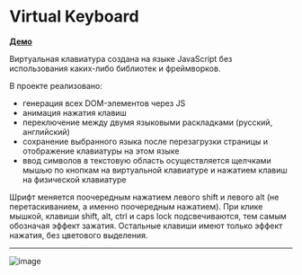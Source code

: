 # Virtual Keyboard


**[Демо](https://kirsawka.github.io/virtual-keyboard/)**

Виртуальная клавиатура создана на языке JavaScript без использования каких-либо библиотек и фреймворков.

В проекте реализовано:
- генерация всех DOM-элементов через JS
- анимация нажатия клавиш
- переключение между двумя языковыми раскладками (русский, английский)
- сохранение выбранного языка после перезагрузки страницы и отображение клавиатуры на этом языке
- ввод символов в текстовую область осуществляется щелчками мышью по кнопкам на виртуальной клавиатуре и нажатием клавиш на физической клавиатуре


Шрифт меняется поочередным нажатием левого shift и левого alt (не перетаскиванием, а именно поочередным нажатием).
При клике мышкой, клавиши shift, alt, ctrl и caps lock подсвечиваются, тем самым обозначая эффект зажатия. Остальные клавиши имеют только эффект нажатия, без цветового выделения.

----

![image](https://user-images.githubusercontent.com/83959481/190648554-a846c861-6517-4dda-9def-87aa87b6a9cd.png)

